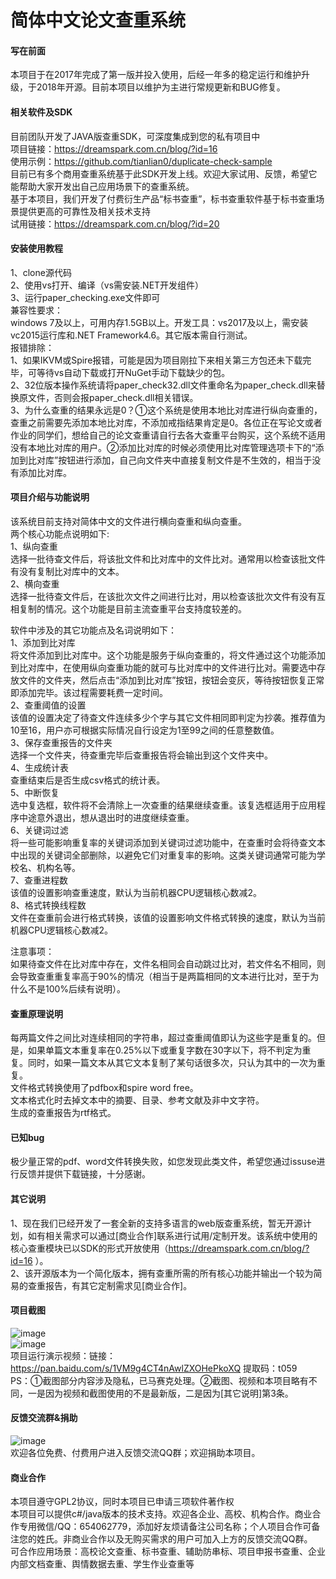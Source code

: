 ﻿# 简体中文论文查重系统

#### 写在前面
本项目于在2017年完成了第一版并投入使用，后经一年多的稳定运行和维护升级，于2018年开源。目前本项目以维护为主进行常规更新和BUG修复。  

#### 相关软件及SDK
目前团队开发了JAVA版查重SDK，可深度集成到您的私有项目中  
项目链接：https://dreamspark.com.cn/blog/?id=16  
使用示例：https://github.com/tianlian0/duplicate-check-sample  
目前已有多个商用查重系统基于此SDK开发上线。欢迎大家试用、反馈，希望它能帮助大家开发出自己应用场景下的查重系统。  
基于本项目，我们开发了付费衍生产品“标书查重”，标书查重软件基于标书查重场景提供更高的可靠性及相关技术支持  
试用链接：https://dreamspark.com.cn/blog/?id=20  

#### 安装使用教程
1、clone源代码  
2、使用vs打开、编译（vs需安装.NET开发组件）  
3、运行paper_checking.exe文件即可  
兼容性要求：  
windows 7及以上，可用内存1.5GB以上。开发工具：vs2017及以上，需安装vc2015运行库和.NET Framework4.6。其它版本需自行测试。  
报错排除：  
1、如果IKVM或Spire报错，可能是因为项目刚拉下来相关第三方包还未下载完毕，可等待vs自动下载或打开NuGet手动下载缺少的包。  
2、32位版本操作系统请将paper_check32.dll文件重命名为paper_check.dll来替换原文件，否则会报paper_check.dll相关错误。  
3、为什么查重的结果永远是0？①这个系统是使用本地比对库进行纵向查重的，查重之前需要先添加本地比对库，不添加戒指结果肯定是0。各位正在写论文或者作业的同学们，想给自己的论文查重请自行去各大查重平台购买，这个系统不适用没有本地比对库的用户。②添加比对库的时候必须使用比对库管理选项卡下的“添加到比对库”按钮进行添加，自己向文件夹中直接复制文件是不生效的，相当于没有添加比对库。  

#### 项目介绍与功能说明
该系统目前支持对简体中文的文件进行横向查重和纵向查重。  
两个核心功能点说明如下:  
1、纵向查重  
选择一批待查文件后，将该批文件和比对库中的文件比对。通常用以检查该批文件有没有复制比对库中的文本。  
2、横向查重  
选择一批待查文件后，在该批次文件之间进行比对，用以检查该批次文件有没有互相复制的情况。这个功能是目前主流查重平台支持度较差的。  

软件中涉及的其它功能点及名词说明如下：  
1、添加到比对库  
将文件添加到比对库中。这个功能是服务于纵向查重的，将文件通过这个功能添加到比对库中，在使用纵向查重功能的就可与比对库中的文件进行比对。需要选中存放文件的文件夹，然后点击“添加到比对库”按钮，按钮会变灰，等待按钮恢复正常即添加完毕。该过程需要耗费一定时间。  
2、查重阈值的设置  
该值的设置决定了待查文件连续多少个字与其它文件相同即判定为抄袭。推荐值为10至16，用户亦可根据实际情况自行设定为1至99之间的任意整数值。  
3、保存查重报告的文件夹  
选择一个文件夹，待查重完毕后查重报告将会输出到这个文件夹中。  
4、生成统计表  
查重结束后是否生成csv格式的统计表。  
5、中断恢复  
选中复选框，软件将不会清除上一次查重的结果继续查重。该复选框适用于应用程序中途意外退出，想从退出时的进度继续查重。  
6、关键词过滤  
将一些可能影响重复率的关键词添加到关键词过滤功能中，在查重时会将待查文本中出现的关键词全部删除，以避免它们对重复率的影响。这类关键词通常可能为学校名、机构名等。  
7、查重进程数  
该值的设置影响查重速度，默认为当前机器CPU逻辑核心数减2。  
8、格式转换线程数  
文件在查重前会进行格式转换，该值的设置影响文件格式转换的速度，默认为当前机器CPU逻辑核心数减2。  

注意事项：  
如果待查文件在比对库中存在，文件名相同会自动跳过比对，若文件名不相同，则会导致查重重复率高于90%的情况（相当于是两篇相同的文本进行比对，至于为什么不是100%后续有说明）。  

#### 查重原理说明
每两篇文件之间比对连续相同的字符串，超过查重阈值即认为这些字是重复的。但是，如果单篇文本重复率在0.25%以下或重复字数在30字以下，将不判定为重复。同时，如果一篇文本从其它文本复制了某句话很多次，只认为其中的一次为重复。  
文件格式转换使用了pdfbox和spire word free。  
文本格式化时去掉文本中的摘要、目录、参考文献及非中文字符。  
生成的查重报告为rtf格式。  

#### 已知bug
极少量正常的pdf、word文件转换失败，如您发现此类文件，希望您通过issuse进行反馈并提供下载链接，十分感谢。  

#### 其它说明
1、现在我们已经开发了一套全新的支持多语言的web版查重系统，暂无开源计划，如有相关需求可以通过[商业合作]联系进行试用/定制开发。该系统中使用的核心查重模块已以SDK的形式开放使用（https://dreamspark.com.cn/blog/?id=16 ）。  
2、该开源版本为一个简化版本，拥有查重所需的所有核心功能并输出一个较为简易的查重报告，有其它定制需求见[商业合作]。  

#### 项目截图
![image](https://github.com/tianlian0/paper_checking_system/blob/master/images/pic1.png)  
![image](https://github.com/tianlian0/paper_checking_system/blob/master/images/pic2.png)  
项目运行演示视频：链接：https://pan.baidu.com/s/1VM9g4CT4nAwlZXOHePkoXQ 提取码：t059  
PS：①截图部分内容涉及隐私，已马赛克处理。②截图、视频和本项目略有不同，一是因为视频和截图使用的不是最新版，二是因为[其它说明]第3条。  

#### 反馈交流群&捐助
![image](https://github.com/tianlian0/paper_checking_system/blob/master/images/shang.png)  
欢迎各位免费、付费用户进入反馈交流QQ群；欢迎捐助本项目。  

#### 商业合作
本项目遵守GPL2协议，同时本项目已申请三项软件著作权  
本项目可以提供c#/java版本的技术支持。欢迎各企业、高校、机构合作。商业合作专用微信/QQ：654062779，添加好友烦请备注公司名称；个人项目合作可备注您的姓氏。非商业合作以及无购买需求的用户可加入上方的反馈交流QQ群。  
可合作应用场景：高校论文查重、标书查重、辅助防串标、项目申报书查重、企业内部文档查重、舆情数据去重、学生作业查重等  